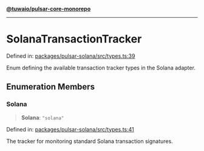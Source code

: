 [**@tuwaio/pulsar-core-monorepo**](../../../README.md)

***

# SolanaTransactionTracker

Defined in: [packages/pulsar-solana/src/types.ts:39](https://github.com/TuwaIO/pulsar-core/blob/ec5ee833ca939943dee97a8e5938dc68d269fd66/packages/pulsar-solana/src/types.ts#L39)

Enum defining the available transaction tracker types in the Solana adapter.

## Enumeration Members

### Solana

> **Solana**: `"solana"`

Defined in: [packages/pulsar-solana/src/types.ts:41](https://github.com/TuwaIO/pulsar-core/blob/ec5ee833ca939943dee97a8e5938dc68d269fd66/packages/pulsar-solana/src/types.ts#L41)

The tracker for monitoring standard Solana transaction signatures.
